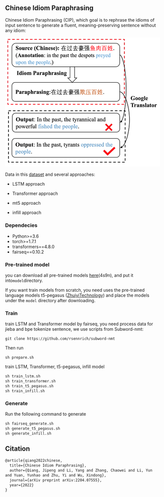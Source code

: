 ## Chinese Idiom Paraphrasing

Chinese Idiom Paraphrasing (CIP), which goal is to rephrase the idioms of input sentence to generate a fluent, meaning-preserving sentence without any idiom:

![](image.png)

Data in this [dataset](./data) and several approaches: 

- LSTM approach

- Transformer approach

- mt5 approach

- infill approach

### Dependecies

- Python>=3.6
- torch>=1.7.1
- transformers==4.8.0
- fairseq==0.10.2

### Pre-trained model

you can download all pre-trained models [here](https://pan.baidu.com/s/1zYffBCf7zAFXNhBraJXqOw?pwd=4s9n)(4s9n), and put it into```model```directory.

If you want train models from scratch, you need uses the pre-trained language models t5-pegasus ([ZhuiyiTechnology](https://github.com/ZhuiyiTechnology/t5-pegasus)) and place the models under the ```model``` directory after downloading.

### Train

train LSTM and Transformer model by fairseq, you need process data for jieba and bpe tokenize sentence, we use scripts from Subword-nmt:

```shell
git clone https://github.com/rsennrich/subword-nmt
```

Then run
```shell
sh prepare.sh
```

train LSTM, Transformer, t5-pegasus, infill  model

```shell
sh train_lstm.sh
sh train_transformer.sh
sh train_t5_pegasus.sh
sh train_infill.sh
```

### Generate

Run the following command to generate
```shell
sh fairseq_generate.sh
sh generate_t5_pegasus.sh
sh generate_infill.sh
```

## Citation

```
@article{qiang2022chinese,
  title={Chinese Idiom Paraphrasing},
  author={Qiang, Jipeng and Li, Yang and Zhang, Chaowei and Li, Yun and Yuan, Yunhao and Zhu, Yi and Wu, Xindong},
  journal={arXiv preprint arXiv:2204.07555},
  year={2022}
}
```
